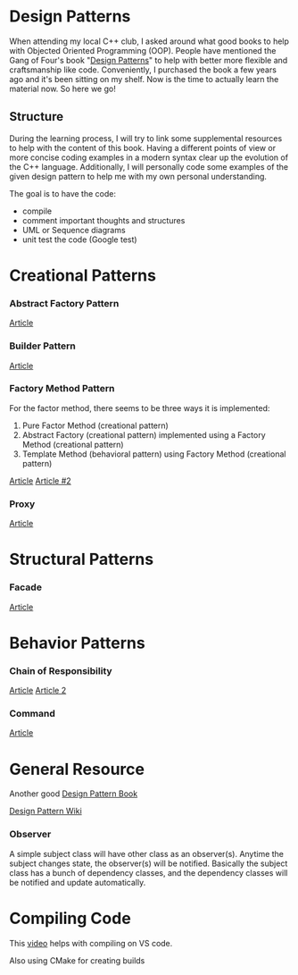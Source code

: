 # Design Patterns
When attending my local C++ club, I asked around what good books to help with Objected Oriented Programming (OOP). People have mentioned the Gang of Four's book "[Design Patterns](https://www.amazon.com/Design-Patterns-Object-Oriented-Addison-Wesley-Professional-ebook/dp/B000SEIBB8)" to help with better more flexible and craftsmanship like code. Conveniently, I purchased the book a few years ago and it's been sitting on my shelf. Now is the time to actually learn the material now. So here we go!

## Structure
During the learning process, I will try to link some supplemental resources to help with the content of this book. Having a different points of view or more concise coding examples in a modern syntax clear up the evolution of the C++ language. Additionally, I will personally code some examples of the given design pattern to help me with my own personal understanding.

The goal is to have the code:
* compile
* comment important thoughts and structures
* UML or Sequence diagrams
* unit test the code (Google test)

# Creational Patterns
### Abstract Factory Pattern
[Article](https://refactoring.guru/design-patterns/abstract-factory/cpp/example)

### Builder Pattern
[Article](https://hackernoon.com/c-type-casting-for-c-developers-0c823y9k)

### Factory Method Pattern
For the factor method, there seems to be three ways it is implemented:
1) Pure Factor Method (creational pattern) 
2) Abstract Factory (creational pattern) implemented using a Factory Method (creational pattern) 
3) Template Method (behavioral pattern) using Factory Method (creational pattern) 

[Article](https://refactoring.guru/design-patterns/factory-method/cpp/example)
[Article #2](https://www.modernescpp.com/index.php/factory-method/)

### Proxy
[Article](https://cppcodetips.wordpress.com/2017/03/31/proxy-design-pattern-explained-with-c-sample/)

# Structural Patterns
### Facade
[Article](https://medium.com/@andreaspoyias/design-patterns-a-quick-guide-to-facade-pattern-16e3d2f1bfb6)

# Behavior Patterns
### Chain of Responsibility
[Article](https://en.wikipedia.org/wiki/Chain-of-responsibility_pattern)
[Article 2](https://www.vishalchovatiya.com/chain-of-responsibility-design-pattern-in-modern-cpp/)

### Command
[Article](https://www.bogotobogo.com/DesignPatterns/command.php)

# General Resource
Another good [Design Pattern Book](https://www.cs.up.ac.za/cs/lmarshall/TDP/TDP.html)

[Design Pattern Wiki](https://en.wikipedia.org/wiki/Software_design_pattern#Concurrency_patterns)

### Observer
A simple subject class will have other class as an observer(s). Anytime the subject changes state,
the observer(s) will be notified. Basically the subject class has a bunch of dependency classes, 
and the dependency classes will be notified and update automatically.

# Compiling Code
This [video](https://www.youtube.com/watch?v=3-9sObAg6R0) helps with compiling on VS code.

Also using CMake for creating builds